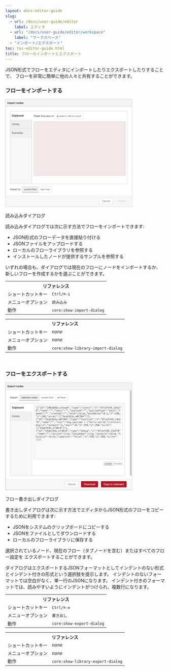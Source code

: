 ```yaml
---
layout: docs-editor-guide
slug:
  - url: /docs/user-guide/editor
    label: エディタ
  - url: "/docs/user-guide/editor/workspace"
    label: "ワークスペース"
  - "インポート/エクスポート"
toc: toc-editor-guide.html
title: フローのインポートとエクスポート
---
```


JSON形式でフローをエディタにインポートしたりエクスポートしたりすることで、
フローを非常に簡単に他の人々と共有することができます。

### フローをインポートする

<div style="width:400px" class="figure align-right">
  <img src="../images/editor-import.png" alt="Import dialog">
  <p class="caption">読み込みダイアログ</p>
</div>

読み込みダイアログでは次に示す方法でフローをインポートできます:

 - JSON形式のフローデータを直接貼り付ける
 - JSONファイルをアップロードする
 - ローカルのフローライブラリを参照する
 - インストールしたノードが提供するサンプルを参照する

いずれの場合も、ダイアログでは現在のフローにノードをインポートするか、
新しいフローを作成するかを選ぶことができます。

<table class="action-ref inline">
 <tr><th colspan="2">リファレンス</th></tr>
 <tr><td>ショートカットキー</td><td><code>Ctrl/⌘-i</code></td></tr>
 <tr><td>メニューオプション</td><td><code>読み込み</code></td></tr>
 <tr><td>動作</td><td><code>core:show-import-dialog</code></td></tr>
</table>

<table class="action-ref inline">
 <tr><th colspan="2">リファレンス</th></tr>
 <tr><td>ショートカットキー</td><td><i>none</i></td></tr>
 <tr><td>メニューオプション</td><td><i>none</i></td></tr>
 <tr><td>動作</td><td><code>core:show-library-import-dialog</code></td></tr>
</table>

<br style="clear:both" />

### フローをエクスポートする

<div style="width:400px" class="figure align-right">
  <img src="../images/editor-export.png" alt="Export Flows dialog">
  <p class="caption">フロー書き出しダイアログ</p>
</div>

書き出しダイアログは次に示す方法でエディタからJSON形式のフローをコピーするために利用できます:

 - JSONをシステムのクリップボードにコピーする
 - JSONをファイルとしてダウンロードする
 - ローカルのフローライブラリに保存する

選択されているノード、現在のフロー（タブノードを含む）またはすべてのフロー設定を
エクスポートすることができます。

ダイアログはエクスポートするJSONフォーマットとしてインデントのない形式とインデント付きの形式という選択肢を提示します。
インデントのないフォーマットでは空白がなく、単一行のJSONになります。
インデント付きのフォーマットでは、読みやすいようにインデントがつけられ、複数行になります。

<table class="action-ref inline">
 <tr><th colspan="2">リファレンス</th></tr>
 <tr><td>ショートカットキー</td><td><code>Ctrl/⌘-e</code></td></tr>
 <tr><td>メニューオプション</td><td><code>書き出し</code></td></tr>
 <tr><td>動作</td><td><code>core:show-export-dialog</code></td></tr>
</table>
<table class="action-ref inline">
 <tr><th colspan="2">リファレンス</th></tr>
 <tr><td>ショートカットキー</td><td><i>none</i></td></tr>
 <tr><td>メニューオプション</td><td><i>none</i></td></tr>
 <tr><td>動作</td><td><code>core:show-library-export-dialog</code></td></tr>
</table>
